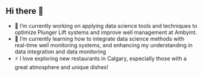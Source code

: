 ## Hi there 👋
- 🔭 I’m currently working on applying data science tools and techniques to optimize Plunger Lift systems and improve well management at Ambyint.
- 🌱 I’m currently learning how to integrate data science methods with real-time well monitoring systems, and enhancing my understanding in data integration and data monitoring
- ⚡ I love exploring new restaurants in Calgary, especially those with a great atmosphere and unique dishes!
<!--
**SarupaDebnath/SarupaDebnath** is a ✨ _special_ ✨ repository because its `README.md` (this file) appears on your GitHub profile.

Here are some ideas to get you started:

- 🔭 I’m currently working on ...
- 🌱 I’m currently learning ...
- 👯 I’m looking to collaborate on ...
- 🤔 I’m looking for help with ...
- 💬 Ask me about ...
- 📫 How to reach me: ...
- 😄 Pronouns: ...
- ⚡ Fun fact: ...
-->
